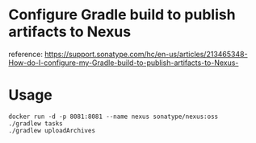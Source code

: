 # Configure Gradle build to publish artifacts to Nexus

reference: https://support.sonatype.com/hc/en-us/articles/213465348-How-do-I-configure-my-Gradle-build-to-publish-artifacts-to-Nexus-

# Usage

```
docker run -d -p 8081:8081 --name nexus sonatype/nexus:oss
./gradlew tasks
./gradlew uploadArchives
```
